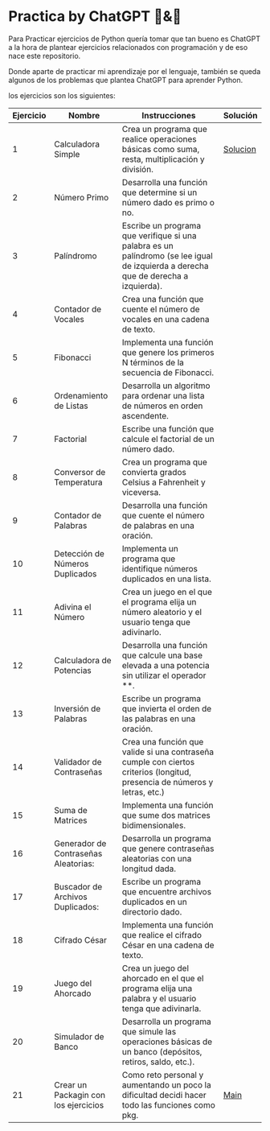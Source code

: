 # Practica by ChatGPT 🐍&🤖

Para Practicar ejercicios de Python quería tomar que tan bueno es ChatGPT a la hora de plantear ejercicios relacionados con programación y de eso nace este repositorio.

Donde aparte de practicar mi aprendizaje por el lenguaje, también se queda algunos de los problemas que plantea ChatGPT para aprender Python.

los ejercicios son los siguientes:

|Ejercicio  |Nombre |Instrucciones  |Solución   |
|----       |----    |----           |----    |
|1  |Calculadora Simple                     |Crea un programa que realice operaciones básicas como suma, resta, multiplicación y división.|[Solucion](./pkg/1-Calculadora.py)|
|2  |Número Primo                           |Desarrolla una función que determine si un número dado es primo o no.||
|3  |Palíndromo                             |Escribe un programa que verifique si una palabra es un palíndromo (se lee igual de izquierda a derecha que de derecha a izquierda).||
|4  |Contador de Vocales                    |Crea una función que cuente el número de vocales en una cadena de texto.||
|5  |Fibonacci                              |Implementa una función que genere los primeros N términos de la secuencia de Fibonacci.||
|6  |Ordenamiento de Listas                 |Desarrolla un algoritmo para ordenar una lista de números en orden ascendente.||
|7  |Factorial  |Escribe una función que calcule el factorial de un número dado.||
|8  |Conversor de Temperatura               |Crea un programa que convierta grados Celsius a Fahrenheit y viceversa.||
|9  |Contador de Palabras                   |Desarrolla una función que cuente el número de palabras en una oración.||
|10 |Detección de Números Duplicados        |Implementa un programa que identifique números duplicados en una lista.||
|11 |Adivina el Número                      |Crea un juego en el que el programa elija un número aleatorio y el usuario tenga que adivinarlo.||
|12 |Calculadora de Potencias               |Desarrolla una función que calcule una base elevada a una potencia sin utilizar el operador **.||
|13 |Inversión de Palabras                  |Escribe un programa que invierta el orden de las palabras en una oración.||
|14 |Validador de Contraseñas               |Crea una función que valide si una contraseña cumple con ciertos criterios (longitud, presencia de números y letras, etc.)||
|15 |Suma de Matrices                       |Implementa una función que sume dos matrices bidimensionales.||
|16 |Generador de Contraseñas Aleatorias:   |Desarrolla un programa que genere contraseñas aleatorias con una longitud dada.||
|17 |Buscador de Archivos Duplicados:       |Escribe un programa que encuentre archivos duplicados en un directorio dado.||
|18 |Cifrado César                          |Implementa una función que realice el cifrado César en una cadena de texto.||
|19 |Juego del Ahorcado                     |Crea un juego del ahorcado en el que el programa elija una palabra y el usuario tenga que adivinarla.||
|20 |Simulador de Banco                     |Desarrolla un programa que simule las operaciones básicas de un banco (depósitos, retiros, saldo, etc.).||
|21| Crear un Packagin con los ejercicios| Como reto personal y aumentando un poco la dificultad decidi hacer todo las funciones como pkg.| [Main](./main.py)|
